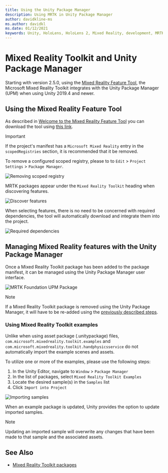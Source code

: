 ```yaml
---
title: Using the Unity Package Manager
description: Using MRTK in Unity Package Manager
author: davidkline-ms
ms.author: davidkl
ms.date: 01/12/2021
keywords: Unity, HoloLens, HoloLens 2, Mixed Reality, development, MRTK Packages,
---
```


# Mixed Reality Toolkit and Unity Package Manager

Starting with version 2.5.0, using the [Mixed Reality Feature Tool](/windows/mixed-reality/develop/unity/welcome-to-mr-feature-tool), the Microsoft Mixed Reality Toolkit integrates with the Unity Package Manager (UPM) when using Unity 2019.4 and newer.

## Using the Mixed Reality Feature Tool

As described in [Welcome to the Mixed Reality Feature Tool](/windows/mixed-reality/develop/unity/welcome-to-mr-feature-tool) you can download the tool using [this link](https://aka.ms/MRFeatureTool).

> [!IMPORTANT]
> If the project's manifest has a `Microsoft Mixed Reality` entry in the `scopedRegistries` section, it is recommended that it be removed.
>
> To remove a configured scoped registry, please to to `Edit` > `Project Settings` > `Package Manager`.
>
> ![Removing scoped registry](../features/images/packaging/RemoveScopedRegistry.png)

MRTK packages appear under the `Mixed Reality Toolkit` heading when discovering features.

![Discover features](../features/images/packaging/DiscoverFeatures.png)

When selecting features, there is no need to be concerned with required dependencies, the tool will automatically download and integrate them into the project.

![Required dependencies](../features/images/packaging/RequiredDependencies.png)

## Managing Mixed Reality features with the Unity Package Manager

Once a Mixed Reality Toolkit package has been added to the package manifest, it can be managed using the Unity Package Manager user interface.

![MRTK Foundation UPM Package](../features/images/packaging/MRTK_FoundationUPM.png)

> [!NOTE]
> If a Mixed Reality Toolkit package is removed using the Unity Package Manager, it will have to be re-added using the [previously described steps](#using-the-mixed-reality-feature-tool).

### Using Mixed Reality Toolkit examples

Unlike when using asset package (.unitypackage) files, `com.microsoft.mixedreality.toolkit.examples` and `com.microsoft.mixedreality.toolkit.handphysicsservice` do not automatically import the example scenes and assets.

To utilize one or more of the examples, please use the following steps:

1. In the Unity Editor, navigate to `Window` > `Package Manager`
1. In the list of packages, select `Mixed Reality Toolkit Examples`
1. Locate the desired sample(s) in the `Samples` list
1. Click `Import into Project`

![Importing samples](../features/images/packaging/MRTK_ExamplesUpm.png)

When an example package is updated, Unity provides the option to update imported samples.

> [!NOTE]
> Updating an imported sample will overwrite any changes that have been made to that sample and the associated assets.

## See Also

- [Mixed Reality Toolkit packages](../packages/mrtk-packages.md)